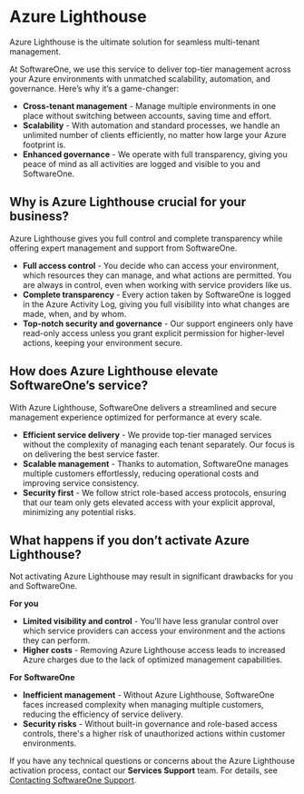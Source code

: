 # Azure Lighthouse

Azure Lighthouse is the ultimate solution for seamless multi-tenant management.&#x20;

At SoftwareOne, we use this service to deliver top-tier management across your Azure environments with unmatched scalability, automation, and governance. Here’s why it’s a game-changer:

* **Cross-tenant management** - Manage multiple environments in one place without switching between accounts, saving time and effort.
* **Scalability** - With automation and standard processes, we handle an unlimited number of clients efficiently, no matter how large your Azure footprint is.
* **Enhanced governance** - We operate with full transparency, giving you peace of mind as all activities are logged and visible to you and SoftwareOne.

## Why is Azure Lighthouse crucial for your business? <a href="#why-azure-lighthouse-is-crucial-for-your-business" id="why-azure-lighthouse-is-crucial-for-your-business"></a>

Azure Lighthouse gives you full control and complete transparency while offering expert management and support from SoftwareOne.

* **Full access control** - You decide who can access your environment, which resources they can manage, and what actions are permitted. You are always in control, even when working with service providers like us.
* **Complete transparency** - Every action taken by SoftwareOne is logged in the Azure Activity Log, giving you full visibility into what changes are made, when, and by whom.
* **Top-notch security and governance** - Our support engineers only have read-only access unless you grant explicit permission for higher-level actions, keeping your environment secure.

## How does Azure Lighthouse elevate SoftwareOne’s service? <a href="#how-azure-lighthouse-elevates-softwareones-service" id="how-azure-lighthouse-elevates-softwareones-service"></a>

With Azure Lighthouse, SoftwareOne delivers a streamlined and secure management experience optimized for performance at every scale.

* **Efficient service delivery** - We provide top-tier managed services without the complexity of managing each tenant separately. Our focus is on delivering the best service faster.
* **Scalable management** - Thanks to automation, SoftwareOne manages multiple customers effortlessly, reducing operational costs and improving service consistency.
* **Security first** - We follow strict role-based access protocols, ensuring that our team only gets elevated access with your explicit approval, minimizing any potential risks.

## What happens if you don’t activate Azure Lighthouse? <a href="#what-happens-if-you-dont-activate-azure-lighthouse" id="what-happens-if-you-dont-activate-azure-lighthouse"></a>

Not activating Azure Lighthouse may result in significant drawbacks for you and SoftwareOne.

**For you**

* **Limited visibility and control** - You'll have less granular control over which service providers can access your environment and the actions they can perform.
* **Higher costs** - Removing Azure Lighthouse access leads to increased Azure charges due to the lack of optimized management capabilities.

**For SoftwareOne**

* **Inefficient management** - Without Azure Lighthouse, SoftwareOne faces increased complexity when managing multiple customers, reducing the efficiency of service delivery.
* **Security risks** - Without built-in governance and role-based access controls, there's a higher risk of unauthorized actions within customer environments.

If you have any technical questions or concerns about the Azure Lighthouse activation process, contact our **Services Support** team. For details, see [Contacting SoftwareOne Support](../../../help-and-support/contact-support.md).
